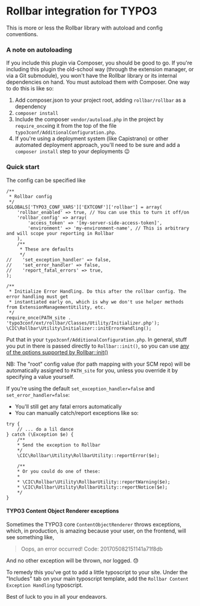 # Rollbar integration for TYPO3

This is more or less the Rollbar library with autoload and config conventions.

### A note on autoloading

If you include this plugin via Composer, you should be good to go. If you're including this plugin the old-school way 
(through the extension manager, or via a Git submodule), you won't have the Rollbar library or its internal dependencies
on hand. You must autoload them with Composer. One way to do this is like so:

1. Add composer.json to your project root, adding `rollbar/rollbar` as a dependency
1. `composer install`
1. Include the composer `vendor/autoload.php` in the project by `require_once`ing it from the top of the file
 `typo3conf/AdditionalConfiguration.php`.
1. If you're using a deployment system (like Capistrano) or other automated deployment approach, you'll need to be sure
 and add a `composer install` step to your deployments :wink:

### Quick start

The config can be specified like

```$php
/**
 * Rollbar config
 */
$GLOBALS['TYPO3_CONF_VARS']['EXTCONF']['rollbar'] = array(
    'rollbar_enabled' => true, // You can use this to turn it off/on
    'rollbar_config' => array(
        'access_token' => '[my-server-side-access-token]',
        'environment' => 'my-environment-name', // This is arbitrary and will scope your reporting in Rollbar
    ),
    /**
     * These are defaults
     */
//    'set_exception_handler' => false,
//    'set_error_handler' => false,
//    'report_fatal_errors' => true,
);

/**
 * Initialize Error Handling. Do this after the rollbar config. The error handling must get
 * instantiated early on, which is why we don't use helper methods from ExtensionManagementUtility, etc.
 */
require_once(PATH_site . 'typo3conf/ext/rollbar/Classes/Utility/Initializer.php');
\CIC\Rollbar\Utility\Initializer::initErrorHandling();

```

Put that in your `typo3conf/AdditionalConfiguration.php`. In general, stuff you put in there is passed directly to 
 `Rollbar::init()`, so you can use 
 [any of the options supported by Rollbar::init()](https://rollbar.com/docs/notifier/rollbar-php/#configuration-reference)
 
NB: The "root" config value (for path mapping with your SCM repo) will be automatically assigned to `PATH_site` for you,
 unless you override it by specifying a value yourself.

If you're using the default `set_exception_handler=false` and `set_error_handler=false`:
 * You'll still get any fatal errors automatically
 * You can manually catch/report exceptions like so:
```$php
try {
    // ... do a lil dance
} catch (\Exception $e) {
    /**
    * Send the exception to Rollbar
    */
    \CIC\Rollbar\Utility\RollbarUtility::reportError($e);
    
    /**
    * Or you could do one of these:
    * 
    * \CIC\Rollbar\Utility\RollbarUtility::reportWarning($e);
    * \CIC\Rollbar\Utility\RollbarUtility::reportNotice($e);
    */
}

```

#### TYPO3 Content Object Renderer exceptions

Sometimes the TYPO3 core `ContentObjectRenderer` throws exceptions, which, in production, is amazing because your user,
 on the frontend, will see something like,
 
> Oops, an error occurred! Code: 201705082151141a71f8db

And no other exception will be thrown, nor logged. :sweat:

To remedy this you've got to add a little typoscript to your site. Under the "Includes" tab on your main typoscript
 template, add the `Rollbar Content Exception Handling` typoscript.
 
Best of luck to you in all your endeavors.


